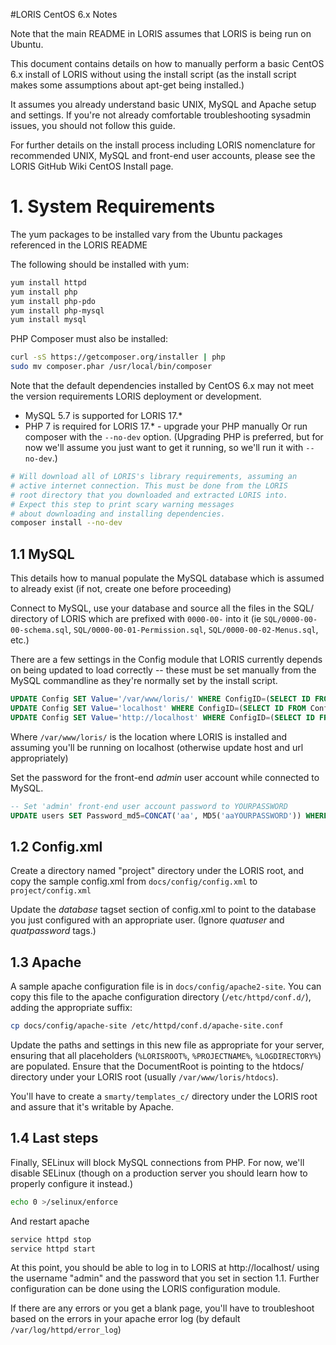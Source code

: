 #LORIS CentOS 6.x Notes

Note that the main README in LORIS assumes that LORIS is being run on Ubuntu.

This document contains details on how to manually perform a basic CentOS 6.x
install of LORIS without using the install script (as the install script
makes some assumptions about apt-get being installed.)

It assumes you already understand basic UNIX, MySQL and Apache setup and
settings. If you're not already comfortable troubleshooting sysadmin issues,
you should not follow this guide.

For further details on the install process including LORIS nomenclature for recommended UNIX, MySQL and front-end user accounts, please see the LORIS GitHub Wiki CentOS Install page.  

# 1. System Requirements

The yum packages to be installed vary from the Ubuntu packages referenced
in the LORIS README

The following should be installed with yum:
 
```bash
yum install httpd
yum install php
yum install php-pdo
yum install php-mysql
yum install mysql
```

PHP Composer must also be installed:
```bash
curl -sS https://getcomposer.org/installer | php
sudo mv composer.phar /usr/local/bin/composer
```

Note that the default dependencies installed by CentOS 6.x may not meet the version requirements LORIS deployment or development.
* MySQL 5.7 is supported for LORIS 17.*
* PHP 7 is required for LORIS 17.* - upgrade your PHP manually
Or run composer with the `--no-dev` option. (Upgrading PHP is preferred, but for now we'll
assume you just want to get it running, so we'll run it with `--no-dev`.)

```bash
# Will download all of LORIS's library requirements, assuming an
# active internet connection. This must be done from the LORIS
# root directory that you downloaded and extracted LORIS into.
# Expect this step to print scary warning messages 
# about downloading and installing dependencies. 
composer install --no-dev
```

## 1.1 MySQL

This details how to manual populate the MySQL database which is assumed
to already exist (if not, create one before proceeding)

Connect to MySQL, use your database and source all the files in the
SQL/ directory of LORIS which are prefixed with `0000-00-` into it
(ie `SQL/0000-00-00-schema.sql`, `SQL/0000-00-01-Permission.sql`, 
`SQL/0000-00-02-Menus.sql`, etc.)

There are a few settings in the Config module that LORIS currently depends
on being updated to load correctly -- these must be set manually from the MySQL commandline as
they're normally set by the install script.

```SQL
UPDATE Config SET Value='/var/www/loris/' WHERE ConfigID=(SELECT ID FROM ConfigSettings WHERE Name='base');
UPDATE Config SET Value='localhost' WHERE ConfigID=(SELECT ID FROM ConfigSettings WHERE Name='host');
UPDATE Config SET Value='http://localhost' WHERE ConfigID=(SELECT ID FROM ConfigSettings WHERE Name='url');
```

Where `/var/www/loris/` is the location where LORIS is installed and assuming
you'll be running on localhost (otherwise update host and url appropriately)

Set the password for the front-end _admin_ user account while connected to MySQL.

```SQL
-- Set 'admin' front-end user account password to YOURPASSWORD
UPDATE users SET Password_md5=CONCAT('aa', MD5('aaYOURPASSWORD')) WHERE ID=1;
```

## 1.2 Config.xml

Create a directory named "project" directory under the LORIS root, and copy
the sample config.xml from `docs/config/config.xml` to `project/config.xml`

Update the _database_ tagset section of config.xml to point to the database you
just configured with an appropriate user. (Ignore _quatuser_ and _quatpassword_ tags.)

## 1.3 Apache

A sample apache configuration file is in `docs/config/apache2-site`. 
You can copy this file to the apache configuration directory (`/etc/httpd/conf.d/`), adding the appropriate suffix:

```bash
cp docs/config/apache-site /etc/httpd/conf.d/apache-site.conf
```

Update the paths and settings in this new file as appropriate for your server, ensuring that all placeholders (`%LORISROOT%`, `%PROJECTNAME%`, `%LOGDIRECTORY%`) are populated. Ensure that the DocumentRoot is pointing to the htdocs/ directory under your LORIS root (usually `/var/www/loris/htdocs`).

You'll have to create a `smarty/templates_c/` directory under the LORIS
root and assure that it's writable by Apache.

## 1.4 Last steps

Finally, SELinux will block MySQL connections from PHP. For now, we'll 
disable SELinux (though on a production server you should learn how to
properly configure it instead.)

```bash
echo 0 >/selinux/enforce
```

And restart apache
```bash
service httpd stop
service httpd start
```

At this point, you should be able to log in to LORIS
at http://localhost/ using the username "admin" and the password that
you set in section 1.1. Further configuration can be done using the
LORIS configuration module.

If there are any errors or you get a blank page, you'll have to troubleshoot
based on the errors in your apache error log (by default
 `/var/log/httpd/error_log`) 
